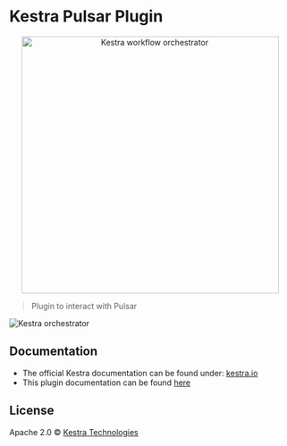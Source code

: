 # Kestra Pulsar Plugin

<p align="center">
  <a href="https://kestra.io">
    <img width="460" src="https://kestra.io/logo.svg"  alt="Kestra workflow orchestrator" />
  </a>
</p>

> Plugin to interact with Pulsar

![Kestra orchestrator](https://kestra.io/ui.gif)


## Documentation
* The official Kestra documentation can be found under: [kestra.io](https://kestra.io)
* This plugin documentation can be found [here](https://kestra.io/plugins/plugin-pulsar/)

## License
Apache 2.0 © [Kestra Technologies](https://kestra.io)

